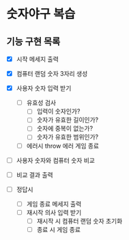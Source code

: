 # 숫자야구 복습

## 기능 구현 목록

- [x] 시작 메세지 출력

- [x] 컴퓨터 랜덤 숫자 3자리 생성

- [x] 사용자 숫자 입력 받기

  - [ ] 유효성 검사
    - [ ] 입력이 숫자인가?
    - [ ] 숫자가 유효한 길이인가?
    - [ ] 숫자에 중복이 없는가?
    - [ ] 숫자가 유효한 범위인가?
  - [ ] 에러시 throw 에러 게임 종료

- [ ] 사용자 숫자와 컴퓨터 숫자 비교

- [ ] 비교 결과 출력

- [ ] 정답시

  - [ ] 게임 종료 메세지 출력
  - [ ] 재시작 의사 입력 받기
    - [ ] 재시작 시 컴퓨터 랜덤 숫자 초기화
    - [ ] 종료 시 게임 종료
